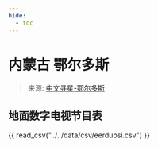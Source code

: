 ```yaml
---
hide:
  - toc
---
```


# 内蒙古 鄂尔多斯

> 来源: [中文寻星-鄂尔多斯](http://dtmb.saoing.com/eerduosi.htm)

## 地面数字电视节目表

{{ read_csv("../../data/csv/eerduosi.csv") }}
